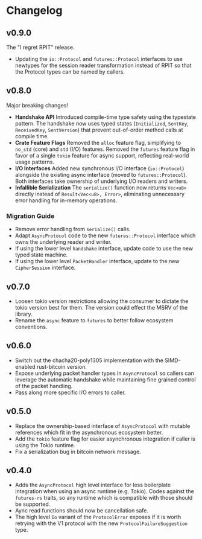# Changelog

## v0.9.0

The "I regret RPIT" release.

* Updating the `io::Protocol` and `futures::Protocol` interfaces to use newtypes for the session reader transformation instead of RPIT so that the Protocol types can be named by callers.

## v0.8.0

Major breaking changes!

* **Handshake API** Introduced compile-time type safety using the typestate pattern. The handshake now uses typed states (`Initialized`, `SentKey`, `ReceivedKey`, `SentVersion`) that prevent out-of-order method calls at compile time.
* **Crate Feature Flags** Removed the `alloc` feature flag, simplifying to `no_std` (core) and `std` (I/O) features. Removed the `futures` feature flag in favor of a single `tokio` feature for async support, reflecting real-world usage patterns.
* **I/O Interfaces** Added new synchronous I/O interface (`io::Protocol`) alongside the existing async interface (moved to `futures::Protocol`). Both interfaces take ownership of underlying I/O readers and writers.
* **Infallible Serialization** The `serialize()` function now returns `Vec<u8>` directly instead of `Result<Vec<u8>, Error>`, eliminating unnecessary error handling for in-memory operations.

### Migration Guide

* Remove error handling from `serialize()` calls.
* Adapt `AsyncProtocol` code to the new `futures::Protocol` interface which owns the underlying reader and writer.
* If using the lower level `handshake` interface, update code to use the new typed state machine.
* If using the lower level `PacketHandler` interface, update to the new `CipherSession` interface.

## v0.7.0

* Loosen tokio version restrictions allowing the consumer to dictate the tokio version best for them. The version could effect the MSRV of the library.
* Rename the `async` feature to `futures` to better follow ecosystem conventions.

## v0.6.0

* Switch out the chacha20-poly1305 implementation with the SIMD-enabled rust-bitcoin version.
* Expose underlying packet handler types in `AsyncProtocol` so callers can leverage the automatic handshake while maintaining fine grained control of the packet handling.
* Pass along more specific I/O errors to caller.

## v0.5.0

* Replace the ownership-based interface of `AsyncProtocol` with mutable references which fit in the asynchronous ecosystem better.
* Add the `tokio` feature flag for easier asynchronous integration if caller is using the Tokio runtime.
* Fix a serialization bug in bitcoin network message.

## v0.4.0

* Adds the `AsyncProtocol` high level interface for less boilerplate integration when using an async runtime (e.g. Tokio). Codes against the `futures-rs` traits, so any runtime which is compatible with those should be supported.
* Aync read functions should now be cancellation safe.
* The high level `Io` variant of the `ProtocolError` exposes if it is worth retrying with the V1 protocol with the new `ProtocolFailureSuggestion` type.
